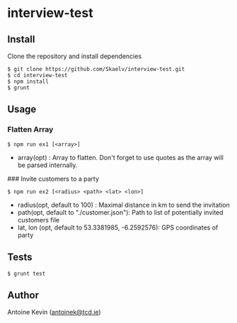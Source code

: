 # interview-test

## Install

Clone the repository and install dependencies

```shell
$ git clone https://github.com/Skaelv/interview-test.git
$ cd interview-test
$ npm install
$ grunt
```

## Usage

### Flatten Array 

```shell
$ npm run ex1 [<array>]
```

* array(opt) : Array to flatten. Don't forget to use quotes as the array will be parsed internally.

### Invite customers to a party

```shell
$ npm run ex2 [<radius> <path> <lat> <lon>]
```

* radius(opt, default to 100) : Maximal distance in km to send the invitation
* path(opt, default to "./customer.json"): Path to list of potentially invited customers file
* lat, lon (opt, default to 53.3381985, -6.2592576): GPS coordinates of party

## Tests

```shell
$ grunt test
```

## Author

Antoine Kevin
 ([antoinek@tcd.ie](mailto:antoinek@tcd.ie)) 

